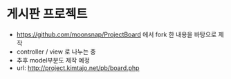 # 게시판 프로젝트
  * https://github.com/moonsnap/ProjectBoard 에서 fork 한 내용을 바탕으로 제작
  * controller / view 로 나누는 중
  * 추후 model부분도 제작 예정
  * url: http://project.kimtajo.net/pb/board.php